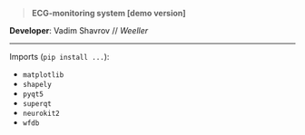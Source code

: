 >**ECG-monitoring system [demo version]**

**Developer**: Vadim Shavrov // _Weeller_

---

Imports (`pip install ...`):   
- `matplotlib`  
- `shapely`
- `pyqt5`  
- `superqt`
- `neurokit2`
- `wfdb`
